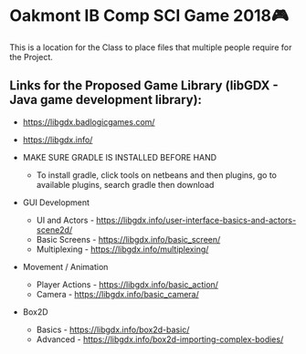 # Oakmont IB Comp SCI Game 2018:video_game:
This is a location for the Class to place files that multiple people require for the Project.

## Links for the Proposed Game Library (libGDX - Java game development library):
* https://libgdx.badlogicgames.com/
* https://libgdx.info/
* MAKE SURE GRADLE IS INSTALLED BEFORE HAND
  * To install gradle, click tools on netbeans and then plugins, go to available plugins, search gradle then download
* GUI Development
  * UI and Actors - https://libgdx.info/user-interface-basics-and-actors-scene2d/
  * Basic Screens - https://libgdx.info/basic_screen/
  * Multiplexing - https://libgdx.info/multiplexing/

* Movement / Animation
  * Player Actions - https://libgdx.info/basic_action/
  * Camera - https://libgdx.info/basic_camera/

* Box2D
  * Basics - https://libgdx.info/box2d-basic/
  * Advanced - https://libgdx.info/box2d-importing-complex-bodies/
